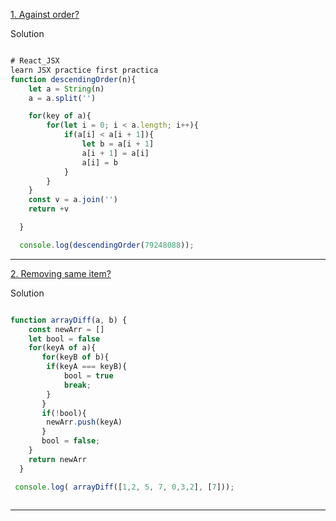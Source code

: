 [1. Against order?](https://www.codewars.com/kata/5467e4d82edf8bbf40000155/train/javascript)

Solution
```js

# React_JSX
learn JSX practice first practica
function descendingOrder(n){
    let a = String(n)
    a = a.split('')

    for(key of a){
        for(let i = 0; i < a.length; i++){
            if(a[i] < a[i + 1]){
                let b = a[i + 1]
                a[i + 1] = a[i]
                a[i] = b
            }
        }
    }
    const v = a.join('')
    return +v

  }

  console.log(descendingOrder(79248088));
  ```
---

[2. Removing same item?](https://www.codewars.com/kata/523f5d21c841566fde000009/train/javascript)

Solution
```js

function arrayDiff(a, b) {
    const newArr = []
    let bool = false
    for(keyA of a){
       for(keyB of b){
        if(keyA === keyB){
            bool = true
            break; 
        }
       }
       if(!bool){
        newArr.push(keyA)
       } 
       bool = false;
    }
    return newArr
  }

 console.log( arrayDiff([1,2, 5, 7, 0,3,2], [7])); 
 
   ```
---
